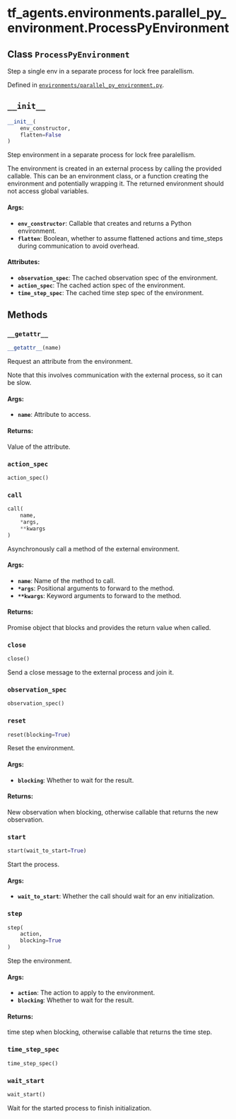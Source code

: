 <div itemscope itemtype="http://developers.google.com/ReferenceObject">
<meta itemprop="name" content="tf_agents.environments.parallel_py_environment.ProcessPyEnvironment" />
<meta itemprop="path" content="Stable" />
<meta itemprop="property" content="__getattr__"/>
<meta itemprop="property" content="__init__"/>
<meta itemprop="property" content="action_spec"/>
<meta itemprop="property" content="call"/>
<meta itemprop="property" content="close"/>
<meta itemprop="property" content="observation_spec"/>
<meta itemprop="property" content="reset"/>
<meta itemprop="property" content="start"/>
<meta itemprop="property" content="step"/>
<meta itemprop="property" content="time_step_spec"/>
<meta itemprop="property" content="wait_start"/>
</div>

# tf_agents.environments.parallel_py_environment.ProcessPyEnvironment

## Class `ProcessPyEnvironment`

Step a single env in a separate process for lock free paralellism.





Defined in [`environments/parallel_py_environment.py`](https://github.com/tensorflow/agents/tree/master/tf_agents/environments/parallel_py_environment.py).

<!-- Placeholder for "Used in" -->


<h2 id="__init__"><code>__init__</code></h2>

``` python
__init__(
    env_constructor,
    flatten=False
)
```

Step environment in a separate process for lock free paralellism.

The environment is created in an external process by calling the provided
callable. This can be an environment class, or a function creating the
environment and potentially wrapping it. The returned environment should
not access global variables.

#### Args:

* <b>`env_constructor`</b>: Callable that creates and returns a Python environment.
* <b>`flatten`</b>: Boolean, whether to assume flattened actions and time_steps
    during communication to avoid overhead.


#### Attributes:

* <b>`observation_spec`</b>: The cached observation spec of the environment.
* <b>`action_spec`</b>: The cached action spec of the environment.
* <b>`time_step_spec`</b>: The cached time step spec of the environment.



## Methods

<h3 id="__getattr__"><code>__getattr__</code></h3>

``` python
__getattr__(name)
```

Request an attribute from the environment.

Note that this involves communication with the external process, so it can
be slow.

#### Args:

* <b>`name`</b>: Attribute to access.


#### Returns:

Value of the attribute.

<h3 id="action_spec"><code>action_spec</code></h3>

``` python
action_spec()
```



<h3 id="call"><code>call</code></h3>

``` python
call(
    name,
    *args,
    **kwargs
)
```

Asynchronously call a method of the external environment.

#### Args:

* <b>`name`</b>: Name of the method to call.
* <b>`*args`</b>: Positional arguments to forward to the method.
* <b>`**kwargs`</b>: Keyword arguments to forward to the method.


#### Returns:

Promise object that blocks and provides the return value when called.

<h3 id="close"><code>close</code></h3>

``` python
close()
```

Send a close message to the external process and join it.

<h3 id="observation_spec"><code>observation_spec</code></h3>

``` python
observation_spec()
```



<h3 id="reset"><code>reset</code></h3>

``` python
reset(blocking=True)
```

Reset the environment.

#### Args:

* <b>`blocking`</b>: Whether to wait for the result.


#### Returns:

New observation when blocking, otherwise callable that returns the new
observation.

<h3 id="start"><code>start</code></h3>

``` python
start(wait_to_start=True)
```

Start the process.

#### Args:

* <b>`wait_to_start`</b>: Whether the call should wait for an env initialization.

<h3 id="step"><code>step</code></h3>

``` python
step(
    action,
    blocking=True
)
```

Step the environment.

#### Args:

* <b>`action`</b>: The action to apply to the environment.
* <b>`blocking`</b>: Whether to wait for the result.


#### Returns:

time step when blocking, otherwise callable that returns the time step.

<h3 id="time_step_spec"><code>time_step_spec</code></h3>

``` python
time_step_spec()
```



<h3 id="wait_start"><code>wait_start</code></h3>

``` python
wait_start()
```

Wait for the started process to finish initialization.



